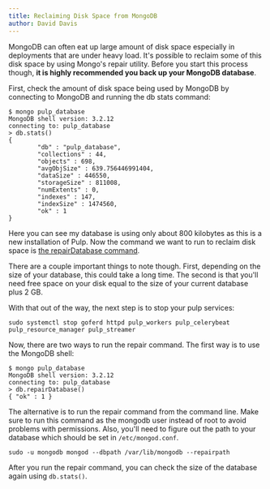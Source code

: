 ```yaml
---
title: Reclaiming Disk Space from MongoDB
author: David Davis
---
```

MongoDB can often eat up large amount of disk space especially in deployments that are under heavy
load. It's possible to reclaim some of this disk space by using Mongo's repair utility. Before you
start this process though, **it is highly recommended you back up your MongoDB database**.

First, check the amount of disk space being used by MongoDB by connecting to MongoDB and running the
db stats command:

```
$ mongo pulp_database
MongoDB shell version: 3.2.12
connecting to: pulp_database
> db.stats()
{
        "db" : "pulp_database",
        "collections" : 44,
        "objects" : 698,
        "avgObjSize" : 639.756446991404,
        "dataSize" : 446550,
        "storageSize" : 811008,
        "numExtents" : 0,
        "indexes" : 147,
        "indexSize" : 1474560,
        "ok" : 1
}
```

Here you can see my database is using only about 800 kilobytes as this is a new installation of
Pulp. Now the command we want to run to reclaim disk space is [the repairDatabase
command](https://docs.mongodb.com/manual/reference/command/repairDatabase/).

There are a couple important things to note though. First, depending on the size of your database,
this could take a long time. The second is that you'll need free space on your disk equal to the
size of your current database plus 2 GB.

With that out of the way, the next step is to stop your pulp services:

```
sudo systemctl stop goferd httpd pulp_workers pulp_celerybeat pulp_resource_manager pulp_streamer
```

Now, there are two ways to run the repair command. The first way is to use the MongoDB shell:

```
$ mongo pulp_database
MongoDB shell version: 3.2.12
connecting to: pulp_database
> db.repairDatabase()
{ "ok" : 1 }
```

The alternative is to run the repair command from the command line. Make sure to run this command as
the mongodb user instead of root to avoid problems with permissions. Also, you'll need to figure out
the path to your database which should be set in `/etc/mongod.conf`.

```
sudo -u mongodb mongod --dbpath /var/lib/mongodb --repairpath
```

After you run the repair command, you can check the size of the database again using `db.stats()`.
